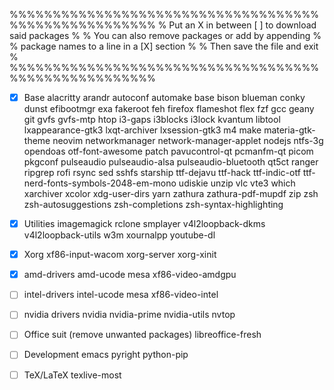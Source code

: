 %%%%%%%%%%%%%%%%%%%%%%%%%%%%%%%%%%%%%%%%%%%%%%%%%%%%%
% Put an X in between [ ] to download said packages % 
% You can also remove packages or add by appending  %
%    package names to a line in a [X] section       %
%         Then save the file and exit               %
%%%%%%%%%%%%%%%%%%%%%%%%%%%%%%%%%%%%%%%%%%%%%%%%%%%%%

- [X] Base
alacritty arandr autoconf automake base bison blueman conky dunst efibootmgr exa fakeroot feh firefox flameshot flex fzf gcc geany git gvfs gvfs-mtp htop i3-gaps i3blocks i3lock kvantum libtool lxappearance-gtk3 lxqt-archiver lxsession-gtk3 m4 make materia-gtk-theme neovim networkmanager network-manager-applet nodejs ntfs-3g opendoas otf-font-awesome patch pavucontrol-qt pcmanfm-qt picom pkgconf pulseaudio pulseaudio-alsa pulseaudio-bluetooth qt5ct ranger ripgrep rofi rsync sed sshfs starship ttf-dejavu ttf-hack ttf-indic-otf ttf-nerd-fonts-symbols-2048-em-mono udiskie unzip vlc vte3 which xarchiver xcolor xdg-user-dirs yarn zathura zathura-pdf-mupdf zip zsh zsh-autosuggestions zsh-completions zsh-syntax-highlighting 

- [X] Utilities
imagemagick rclone smplayer v4l2loopback-dkms v4l2loopback-utils w3m xournalpp youtube-dl

- [X] Xorg
xf86-input-wacom xorg-server xorg-xinit

- [X] amd-drivers
amd-ucode mesa xf86-video-amdgpu

- [ ] intel-drivers
intel-ucode mesa xf86-video-intel

- [ ] nvidia drivers
nvidia nvidia-prime nvidia-utils nvtop

- [ ] Office suit (remove unwanted packages)
libreoffice-fresh

- [ ] Development
emacs pyright python-pip 

- [ ] TeX/LaTeX
texlive-most
